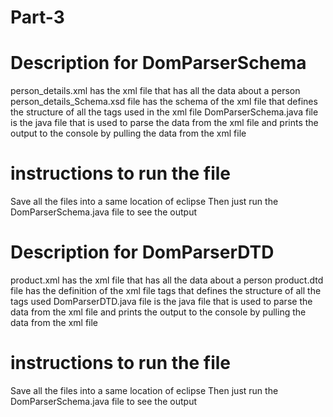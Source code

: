 # Part-3

# Description for DomParserSchema

person_details.xml has the xml file that has all the data about a person
person_details_Schema.xsd file has the schema of the xml file that defines the structure of all the tags used in the xml file
DomParserSchema.java file is the java file that is used to parse the data from the xml file and prints the output to the console by pulling the data from the xml file

# instructions to run the file

Save all the files into a same location of eclipse 
Then just run the DomParserSchema.java file to see the output 

# Description for DomParserDTD

product.xml has the xml file that has all the data about a person
product.dtd file has the definition of the xml file tags that defines the structure of all the tags used
DomParserDTD.java file is the java file that is used to parse the data from the xml file and prints the output to the console by pulling the data from the xml file

# instructions to run the file

Save all the files into a same location of eclipse 
Then just run the DomParserSchema.java file to see the output 
